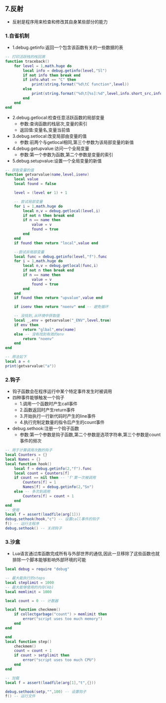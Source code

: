 ## 7.反射
- 反射是程序用来检查和修改其自身某些部分的能力

### 1.自省机制
- 1.debug.getinfo:返回一个包含该函数有关的一些数据的表
```lua
-- 打印活跃栈的栈回溯
function traceback()
    for level = 1,math.huge do
        local info = debug.getinfo(level,"Sl")
        if not info then break end
        if info.what == "C" then
            print(string.format("%d\tC function",level))
        else
            print(string.format("%d\t[%s]:%d",level,info.short_src,info.currentline))
        end
    end
end
```
- 2.debug.getlocal:检查任意活跃函数的局部变量
  - 参数:查询函数的栈层次,变量的索引
  - 返回值:变量名,变量当前值
- 3.debug.setlocal:改变局部由变量的值
  - 参数:前两个与getlocal相同,第三个参数为该局部变量的新值
- 4.debug.getupvalue:访问一个全局变量
  - 参数:第一个参数为函数,第二个参数是变量的索引
- 5.debug.setupvalue:设置一个全局变量的新值
```lua
-- 获取变量的值
function getvarvalue(name,level,isenv)
    local value
    local found = false

    level = (level or 1) + 1

    -- 尝试局部变量
    for i = 1,math.huge do
        local n,v = debug.getlocal(level,i)
        if not n then break end
        if n == name then
            value = v
            found = true
        end
    end
    if found then return "local",value end

    --尝试非局部变量
    local func = debug.getinfo(level,"f").func
    for i = 1,math.huge do
        local n,v = debug.getlocal(func,i)
        if not n then break end
        if n == name then
            value = v
            found = true
        end
    end
    if found then return "upvalue",value end

    if isenv then return "noenv" end -- 避免循环

    -- 没找到,从环境中获取值
    local _,env = getvarvalue("_ENV",level,true)
    if env then
        return "glbal",env[name]
    else -- 没有找到有效的env
        return "noenv"
    end
end

-- 用法如下
local a = 4
print(getvarvalue("a"))
```

### 2.钩子
- 钩子函数会在程序运行中某个特定事件发生时被调用
- 四种事件能够触发一个钩子
  - 1.调用一个函数时产生call事件
  - 2.函数返回时产生return事件
  - 3.开始执行一行新代码时产生的line事件
  - 4.执行完制定数量的指令后产生的count事件
- debug.sethook:注册一个钩子函数
  - 参数:第一个参数是钩子函数,第二个参数是选项字符串,第三个参数是count事件的频次
```lua
-- 用于计算调用次数的钩子
local Counters = {}
local Names = {}
local function hook()
    local f = debug.getinfo(2,"f").func
    local count = Counters[f]
    if count == nil then -- 'f'第一次被调用
        Counters[f] = 1
        Names[f] = debug.getinfo(2,"Sn")
    else -- 多次到调用
        Counters[f] = count + 1
    end
end
-- 使用
local f = assert(loadfile(arg[1]))
debug.sethook(hook,"c") -- 设置call事件的钩子
f() -- 运行主程序
debug.sethook() -- 关闭钩子
```

### 3.沙盒
- Lua语言通过库函数完成所有与外部世界的通信,因此一旦移除了这些函数也就排除一个脚本能够影响外部环境的可能
```lua
local debug = require "debug"

-- 最大能执行的steps
local steplimit = 1000
-- 最大能够使用的内存(kb)
local memlimit = 1000

local count = 0 -- 计数器

local function checkmem()
    if collectgarbage("count") > memlimit then
        error("script uses too much memory")
    end
end

end
local function step()
    checkmem()
    count = count + 1
    if count > setplimit then
        error("script uses too much CPU")
    end
end

-- 加载
local f = assert(loadfile(arg[1],"t",{}))

debug.sethook(setp,"",100) -- 设置钩子
f() -- 运行文件

```